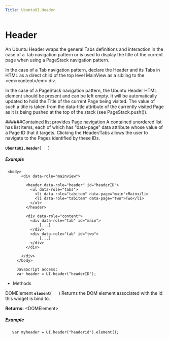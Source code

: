 ```yaml
---
Title: UbuntuUI.Header
---
```

        
Header
======

An Ubuntu Header wraps the general Tabs definitions and interaction in the case of a Tab navigation pattern or is used to display the title of the current page when using a PageStack navigation pattern.

In the case of a Tab navigation pattern, declare the Header and its Tabs in HTML as a direct child of the top level MainView as a sibling to the &lt;em&gt;content&lt;/em&gt; div.

In the case of a PageStack navigation pattern, the Ubuntu Header HTML element should be present and can be left empty. It will be automatically updated to hold the Title of the current Page being visited. The value of such a title is taken from the data-title attribute of the currently visited Page as it is being pushed at the top of the stack (see PageStack.push()).

\#\#\#\#\#\#Contained list provides Page navigation A contained unordered list has list items, each of which has "data-page" data attribute whose value of a Page ID that it targets. Clicking the Header/Tabs allows the user to navigate to the Pages identified by these IDs.

<span id="UbuntuUI.Header"></span>
**`UbuntuUI.Header`**( `  ` )
##### Example

``` code
 <body>
       <div data-role="mainview">
    
         <header data-role="header" id="headerID">
           <ul data-role="tabs">
             <li data-role="tabitem" data-page="main">Main</li>
             <li data-role="tabitem" data-page="two">Two</li>
           </ul>
         </header>
    
         <div data-role="content">
           <div data-role="tab" id="main">
               [...]
           </div>
           <div data-role="tab" id="two">
               [...]
           </div>
         </div>
    
       </div>
     </body>
    
     JavaScript access:
     var header = UI.header("headerID");
```

-   Methods

<span id="element"></span>
DOMElement **`element`**( `  ` )
Returns the DOM element associated with the id this widget is bind to.

**Returns:** &lt;DOMElement&gt;

##### Example

``` code
   var myheader = UI.header("headerid").element();
```


